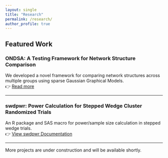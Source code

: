 ```yaml
---
layout: single
title: "Research"
permalink: /research/
author_profile: true
---
```


## Featured Work

### ONDSA: A Testing Framework for Network Structure Comparison
We developed a novel framework for comparing network structures across multiple groups using sparse Gaussian Graphical Models.  
👉 [Read more]([https://doi.org/10.1093/bib/bbae610](https://github.com/jiachenchen322/ONDSA))

---

### swdpwr: Power Calculation for Stepped Wedge Cluster Randomized Trials
An R package and SAS macro for power/sample size calculation in stepped wedge trials.  
👉 [View swdpwr Documentation](https://jiachenchen322.github.io/swdpwr_r_manual/)

---

More projects are under construction and will be available shortly.
